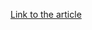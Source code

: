 [Link to the article](https://www.akamai.com/blog/security-research/2023/dec/weaponizing-dhcp-dns-spoofing-hands-on-guide)

